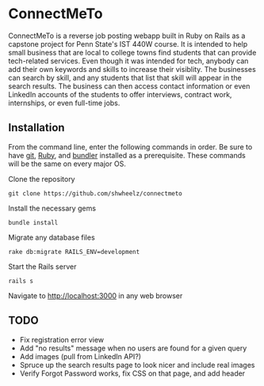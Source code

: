 # ConnectMeTo
ConnectMeTo is a reverse job posting webapp built in Ruby on Rails as a capstone project for Penn State's IST 440W course.  It is intended
to help small business that are local to college towns find students that can provide tech-related services.  Even though it was intended for
tech, anybody can add their own keywords and skills to increase their visiblity.
The businesses can search by skill, and any students that list that skill will appear in the search results.  The business can then access contact information
or even LinkedIn accounts of the students to offer interviews, contract work, internships, or even full-time jobs.

Installation
-------------
From the command line, enter the following commands in order.  Be sure to have <a href="https://git-scm.com/downloads">git</a>, <a href="https://www.ruby-lang.org/en/documentation/installation/">Ruby</a>, and <a href="http://bundler.io/">bundler</a> installed as a prerequisite.  These commands will be the same on every major OS.

Clone the repository
````
git clone https://github.com/shwheelz/connectmeto
````
Install the necessary gems
````
bundle install
````
Migrate any database files
````
rake db:migrate RAILS_ENV=development
````
Start the Rails server
````
rails s
````
Navigate to <a href="http://localhost:3000">http://localhost:3000</a> in any web browser

TODO
-------------
* Fix registration error view
* Add "no results" message when no users are found for a given query
* Add images (pull from LinkedIn API?)
* Spruce up the search results page to look nicer and include real images
* Verify Forgot Password works, fix CSS on that page, and add header
